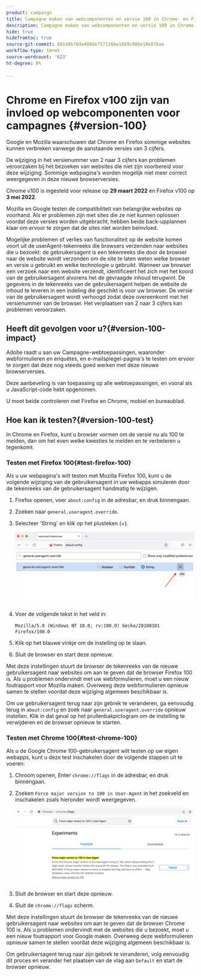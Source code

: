 ```yaml
---
product: campaign
title: Campagne maken van webcomponenten en versie 100 in Chrome- en Firefox-browsers
description: Campagne maken van webcomponenten en versie 100 in Chrome- en Firefox-browsers
hide: true
hidefromtoc: true
source-git-commit: 88148b70de408de7571166e1869c088e10e87bae
workflow-type: tm+mt
source-wordcount: '623'
ht-degree: 0%

---
```


# Chrome en Firefox v100 zijn van invloed op webcomponenten voor campagnes {#version-100}

Google en Mozilla waarschuwen dat Chrome en Firefox sommige websites kunnen verbreken vanwege de aanstaande versies van 3 cijfers.

De wijziging in het versienummer van 2 naar 3 cijfers kan problemen veroorzaken bij het bezoeken van websites die niet zijn voorbereid voor deze wijziging. Sommige webpagina&#39;s worden mogelijk niet meer correct weergegeven in deze nieuwe browserversies.

Chrome v100 is ingesteld voor release op **29 maart 2022** en Firefox v100 op **3 mei 2022**.

Mozilla en Google testen de compatibiliteit van belangrijke websites op voorhand. Als er problemen zijn met sites die ze niet kunnen oplossen voordat deze versies worden uitgebracht, hebben beide back-upplannen klaar om ervoor te zorgen dat de sites niet worden beïnvloed.

Mogelijke problemen of verlies van functionaliteit op de website komen voort uit de userAgent-tekenreeks die browsers verzenden naar websites die u bezoekt: de gebruikersagent is een tekenreeks die door de browser naar de website wordt verzonden om de site te laten weten welke browser en versie u gebruikt en welke technologie u gebruikt. Wanneer uw browser een verzoek naar een website verzendt, identificeert het zich met het koord van de gebruikersagent alvorens het de gevraagde inhoud terugwint. De gegevens in de tekenreeks van de gebruikersagent helpen de website de inhoud te leveren in een indeling die geschikt is voor uw browser. De versie van de gebruikersagent wordt verhoogd zodat deze overeenkomt met het versienummer van de browser. Het verplaatsen van 2 naar 3 cijfers kan problemen veroorzaken.

## Heeft dit gevolgen voor u?{#version-100-impact}

Adobe raadt u aan uw Campagne-webtoepassingen, waaronder webformulieren en enquêtes, en e-mailspiegel-pagina&#39;s te testen om ervoor te zorgen dat deze nog steeds goed werken met deze nieuwe browserversies.

Deze aanbeveling is van toepassing op alle webtoepassingen, en vooral als u JavaScript-code hebt opgenomen.

U moet beide controleren met Firefox en Chrome, mobiel en bureaublad.

## Hoe kan ik testen?{#version-100-test}

In Chrome en Firefox, kunt u browser vormen om de versie nu als 100 te melden, dan om het even welke kwesties te melden en te verbeteren u tegenkomt.

### Testen met Firefox 100{#test-firefox-100}

Als u uw webpagina&#39;s wilt testen met Mozilla Firefox 100, kunt u de volgende wijziging van de gebruikersagent in uw webapps simuleren door de tekenreeks van de gebruikersagent handmatig te wijzigen.

1. Firefox openen, voer `about:config` in de adresbar, en druk binnengaan.
1. Zoeken naar `general.useragent.override`.
1. Selecteer &#39;String&#39; en klik op het plusteken (+).

   ![](assets/force-user-agent-firefox.png)

1. Voer de volgende tekst in het veld in:

   ```
   Mozilla/5.0 (Windows NT 10.0; rv:100.0) Gecko/20100101 Firefox/100.0
   ```

1. Klik op het blauwe vinkje om de instelling op te slaan.
1. Sluit de browser en start deze opnieuw.

Met deze instellingen stuurt de browser de tekenreeks van de nieuwe gebruikersagent naar websites om aan te geven dat de browser Firefox 100 is. Als u problemen ondervindt met uw webformulieren, moet u een nieuw foutrapport voor Mozilla maken. Overweeg deze webformulieren opnieuw samen te stellen voordat deze wijziging algemeen beschikbaar is.

Om uw gebruikersagent terug naar zijn gebrek te veranderen, ga eenvoudig terug in `about:config` en zoek naar `general.useragent.override` opnieuw instellen.  Klik in dat geval op het prullenbakpictogram om de instelling te verwijderen en de browser opnieuw te starten.

### Testen met Chrome 100{#test-chrome-100}

Als u de Google Chrome 100-gebruikersagent wilt testen op uw eigen webapps, kunt u deze test inschakelen door de volgende stappen uit te voeren:

1. Chroom openen, Enter `chrome://flags` in de adresbar, en druk binnengaan.
1. Zoeken `Force major version to 100 in User-Agent` in het zoekveld en inschakelen zoals hieronder wordt weergegeven.

   ![](assets/force-user-agent-chrome.png)

1. Sluit de browser en start deze opnieuw.
1. Sluit de `chrome://flags` scherm.

Met deze instellingen stuurt de browser de tekenreeks van de nieuwe gebruikersagent naar websites om aan te geven dat de browser Chrome 100 is. Als u problemen ondervindt met de websites die u bezoekt, moet u een nieuw foutrapport voor Google maken. Overweeg deze webformulieren opnieuw samen te stellen voordat deze wijziging algemeen beschikbaar is.

Om gebruikersagent terug naar zijn gebrek te veranderen, volg eenvoudig dit proces en verander het plaatsen van de vlag aan `Default` en start de browser opnieuw.
